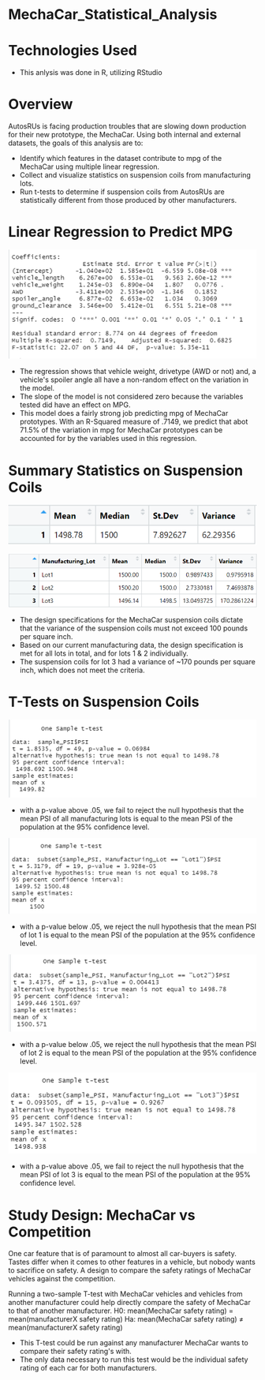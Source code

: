 # MechaCar_Statistical_Analysis

# Technologies Used
- This anlysis was done in R, utilizing RStudio

# Overview
AutosRUs is facing production troubles that are slowing down production for their new prototype, the MechaCar. Using both internal and external datasets, the goals of this analysis are to: 
- Identify which features in the dataset contribute to mpg of the MechaCar using multiple linear regression. 
- Collect and visualize statistics on suspension coils from manufacturing lots. 
- Run t-tests to determine if suspension coils from AutosRUs are statistically different from those produced by other manufacturers. 

# Linear Regression to Predict MPG

![MLR](Images/MLR.PNG)

- The regression shows that vehicle weight, drivetype (AWD or not) and, a vehicle's spoiler angle all have a non-random effect on the variation in the model. 
- The slope of the model is not considered zero because the variables tested did have an effect on MPG.
- This model does a fairly strong job predicting mpg of MechaCar prototypes. With an R-Squared measure of .7149, we predict that abot 71.5% of the variation in mpg for MechaCar prototypes can be accounted for by the variables used in this regression.

# Summary Statistics on Suspension Coils

![total](Images/total_summary.PNG)




![lot](Images/lot_summary.PNG)

- The design specifications for the MechaCar suspension coils dictate that the variance of the suspension coils must not exceed 100 pounds per square inch.
- Based on our current manufacturing data, the design specification is met for all lots in total, and for lots 1 & 2 individually. 
- The suspension coils for lot 3 had a variance of ~170 pounds per square inch, which does not meet the criteria. 


# T-Tests on Suspension Coils

![across](Images/1_sample_t.PNG)

- with a p-value above .05, we fail to reject the null hypothesis that the mean PSI of all manufacturing lots is equal to the mean PSI of the population at the 95% confidence level.  


![1](Images/t1.PNG)


- with a p-value below .05, we reject the null hypothesis that the mean PSI of lot 1 is equal to the mean PSI of the population at the 95% confidence level.


![2](Images/t2.PNG)

- with a p-value below .05, we reject the null hypothesis that the mean PSI of lot 2 is equal to the mean PSI of the population at the 95% confidence level.


![3](Images/t3.PNG)

- with a p-value above .05, we fail to reject the null hypothesis that the mean PSI of lot 3 is equal to the mean PSI of the population at the 95% confidence level.



# Study Design: MechaCar vs Competition

One car feature that is of paramount to almost all car-buyers is safety. Tastes differ when it comes to other features in a vehicle, but nobody wants to sacrifice on safety. A design to compare the safety ratings of MechaCar vehicles against the competition. 

Running a two-sample T-test with MechaCar vehicles and vehicles from another manufacturer could help directly compare the safety of MechaCar to that of another manufacturer.
H0: mean(MechaCar safety rating) = mean(manufacturerX safety rating)
Ha: mean(MechaCar safety rating) ≠ mean(manufacturerX safety rating)

- This T-test could be run against any manufacturer MechaCar wants to compare their safety rating's with. 
- The only data necessary to run this test would be the individual safety rating of each car for both manufacturers.
